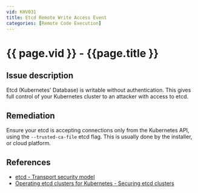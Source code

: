 ```yaml
---
vid: KHV031
title: Etcd Remote Write Access Event
categories: [Remote Code Execution]
---
```


# {{ page.vid }} - {{page.title }}

## Issue description

Etcd (Kubernetes' Database) is writable without authentication. This gives full control of your Kubernetes cluster to an attacker with access to etcd.

## Remediation

Ensure your etcd is accepting connections only from the Kubernetes API, using the `--trusted-ca-file` etcd flag. This is usually done by the installer, or cloud platform. 

## References

- [etcd - Transport security model](https://etcd.io/docs/v3.4.0/op-guide/security/)
- [Operating etcd clusters for Kubernetes - Securing etcd clusters](https://kubernetes.io/docs/tasks/administer-cluster/configure-upgrade-etcd/#securing-etcd-clusters)
